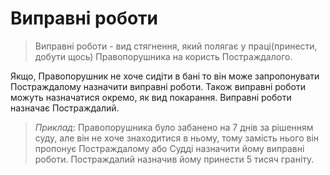 # Виправні роботи

>Виправні роботи - вид стягнення, який полягає у праці(принести, добути щось) Правопорушника на користь Постраждалого.

Якщо, Правопорушник не хоче сидіти в бані то він може запропонувати Постраждалому назначити виправні роботи. Також виправні роботи можуть назначатися окремо, як вид покарання. Виправні роботи назначає Постраждалий.

>_Приклад_: Правопорушника було забанено на 7 днів за рішенням суду, але він не хоче знаходитися в ньому, тому замість нього він пропонує Постраждалому або Судді назначити йому виправні роботи. Постраждалий назначив йому принести 5 тисяч граніту.